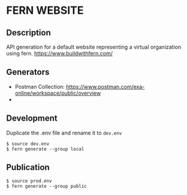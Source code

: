 # FERN WEBSITE

## Description

API generation for a default website representing a virtual organization using fern.
https://www.buildwithfern.com/


## Generators

- Postman Collection: https://www.postman.com/exa-online/workspace/public/overview
- 

## Development

Duplicate the .env file and rename it to `dev.env`
```
$ source dev.env
$ fern generate --group local
```
  

## Publication

```
$ source prod.env
$ fern generate --group public